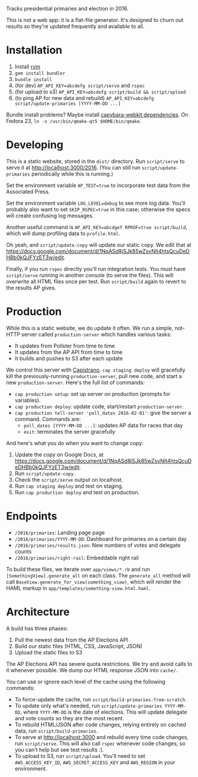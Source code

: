 Tracks presidential primaries and election in 2016.

This is not a web app: it is a flat-file generator. It's designed to churn out
results so they're updated frequently and available to all.

# Installation

1. Install [rvm](http://rvm.io)
2. `gem install bundler`
3. `bundle install`
4. (for dev) `AP_API_KEY=abcdefg script/serve` and `rspec`
5. (for upload to s3) `AP_API_KEY=abcdefg script/build && script/upload`
6. (to ping AP for new data and rebuild) `AP_API_KEY=abcdefg script/update-primaries [YYYY-MM-DD ...]`

Bundle install problems? Maybe install
[capybara-webkit dependencies](https://github.com/thoughtbot/capybara-webkit/wiki/Installing-Qt-and-compiling-capybara-webkit). On Fedora 23, `ln -s /usr/bin/qmake-qt5 $HOME/bin/qmake`.

# Developing

This is a static website, stored in the `dist/` directory. Run `script/serve` to
serve it at [http://localhost:3000/2016](http://localhost:3000/2016). (You can
still run `script/update-primaries` periodically while this is running.)

Set the environment variable `AP_TEST=true` to incorporate test data from the
Associated Press.

Set the environment variable `LOG_LEVEL=debug` to see more log data. You'll
probably also want to set `SKIP_RSPEC=true` in this case; otherwise the specs
will create confusing log messages.

Another useful command is `AP_API_KEY=abcdgef RPROF=true script/build`, which
will dump profiling data to `profile.html`.

Oh yeah, and `script/update-copy` will update our static copy. We edit that at
https://docs.google.com/document/d/1NqASd8jSJk85wZsvNlt4htsQcuDeDHBb0kQJFYzET3w/edit.

Finally, if you run `rspec` directly you'll run integration tests. You must
have `script/serve` running in another console (to serve the files). This will
overwrite all HTML files once per test. Run `script/build` again to revert to
the results AP gives.

# Production

While this is a static website, we do update it often. We run a simple, not-HTTP
server called `production-server` which handles various tasks:

* It updates from Pollster from time to time
* It updates from the AP API from time to time
* It builds and pushes to S3 after each update

We control this server with [Capistrano](http://capistranorb.com/).
`cap staging deploy` will gracefully kill the previously-running
`production-server`, pull new code, and start a new `production-server`.
Here's the full list of commands:

* `cap production setup`: set up server on production (prompts for variables).
* `cap production deploy`: update code, start/restart `production-server`.
* `cap production tell-server 'poll_dates 2016-02-01'`: give the server a
  command. Commands are:
  * `poll_dates [YYYY-MM-DD ...]`: updates AP data for races that day
  * `exit`: terminates the server gracefully

And here's what you do when you want to change copy:

1. Update the copy on Google Docs, at
   https://docs.google.com/document/d/1NqASd8jSJk85wZsvNlt4htsQcuDeDHBb0kQJFYzET3w/edit.
2. Run `script/update-copy`.
3. Check the `script/serve` output on localhost.
4. Run `cap staging deploy` and test on staging.
5. Run `cap production deploy` and test on production.

# Endpoints

* `/2016/primaries`: Landing page page
* `/2016/primaries/YYYY-MM-DD`: Dashboard for primaries on a certain day
* `/2016/primaries/results.json`: New numbers of votes and delegate counts
* `/2016/primaries/right-rail`: Embeddable right rail

To build these files, we iterate over `app/views/*.rb` and run
`[SomethingView].generate_all` on each class. The `generate_all` method will
call `BaseView.generate_for_view(something_view)`, which will render the HAML
markup in `app/templates/something-view.html.haml`.

# Architecture

A build has three phases:

1. Pull the newest data from the AP Elections API
2. Build our static files (HTML, CSS, JavaScript, JSON)
3. Upload the static files to S3

The AP Elections API has severe quota restrictions. We try and avoid calls to
it whenever possible. We dump our HTML response JSON into `cache/`.

You can use or ignore each level of the cache using the following commands:

* To force-update the cache, run `script/build-primaries-from-scratch`.
* To update only what's needed, run `script/update-primaries YYYY-MM-DD`, where
  `YYYY-MM-DD` is the date of elections. This will update delegate and vote
  counts so they are the most recent.
* To rebuild HTML/JSON after code changes, relying entirely on cached data, run
  `script/build-primaries`.
* To serve at [http://localhost:3000](http://localhost:3000) and rebuild every
  time code changes, run `script/serve`. This will also call `rspec` whenever
  code changes, so you can't help but see test results :).
* To upload to S3, run `script/upload`. You'll need to set `AWS_ACCESS_KEY_ID`,
  `AWS_SECRET_ACCESS_KEY` and `AWS_REGION` in your environment.
